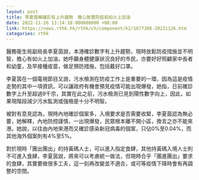 ```yaml
---
layout: post
title: 李夏茵稱確診有上升趨勢　擔心放寬防疫有如火上加油
date: 2022-11-26 13:14:10.000000000 +08:00
link: https://news.rthk.hk/rthk/ch/component/k2/1677308-20221126.htm
categories: rthk
---
```


醫務衞生局副局長李夏茵說，本港確診數字有上升趨勢，現時放鬆防疫措施並不明智，擔心有如火上加油，她呼籲身體健康狀況良好的市民，亦要好好照顧家中長者和幼童，及早接種疫苗，做足預防措施，包括戴好口罩。

李夏茵在一個電視節目又說，污水檢測在防疫工作上是重要的一環，因為這是疫情走勢的其中一項資訊，可以讓政府有機會預見疫情可能出現爆發，她指，日前確診數字上升至超過9千宗，其實在此之前，污水檢測已見到陽性數字向上，因此，如果現階段減少污水監測或強檢是十分不明智。

被對有意見認為，現時內地確診個案多，入境要求是否需要收緊，李夏茵認為無必要，她解釋，內地防控謹慎，一出現爆發，民眾根本離不開小區，換言之亦不能來港。她說，以往由內地來港而又確診感染新冠病毒的個案，只佔0%至0.04%，而其他海外個案則有4%至5%。

對於現時「團出團出」的持黃碼人士，可以進入指定食肆，其他持黃碼入境人士則不可進入食肆，李夏茵說，將來可以考慮統一做法，但現時合乎「團進團出」要求的食肆，其實要做很多工夫，這一刻再改變並不適合，或可等疫情下降時會有再調整的空間。
